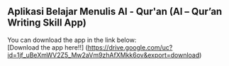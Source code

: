 ## Aplikasi Belajar Menulis Al - Qur'an (Al – Qur’an Writing Skill App)

You can download the app in the link below: <br>
[Download the app here!!] (https://drive.google.com/uc?id=1jf_uBeXmWV2Z5_Mw2aVm9zhAfXMkk6ov&export=download)